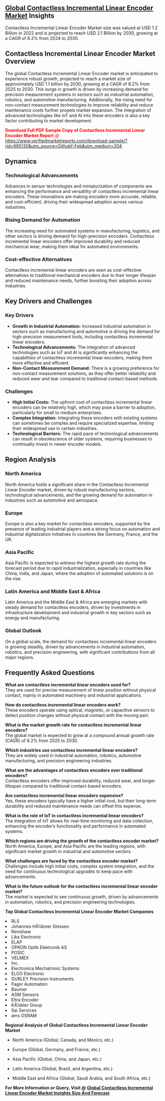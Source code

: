 <h2><a href="https://www.verifiedmarketreports.com/download-sample/?rid=695130&amp;utm_source=Githubf&amp;utm_medium=204" target="_blank">Global Contactless Incremental Linear Encoder Market</a> Insights</h2><p>Contactless Incremental Linear Encoder Market size was valued at USD 1.2 Billion in 2022 and is projected to reach USD 2.1 Billion by 2030, growing at a CAGR of 8.2% from 2024 to 2030.</p><p> <h2>Contactless Incremental Linear Encoder Market Overview</h2> <p>The global Contactless Incremental Linear Encoder market is anticipated to experience robust growth, projected to reach a market size of approximately USD 1.1 billion by 2030, growing at a CAGR of 8.2% from 2025 to 2030. This surge in growth is driven by increasing demand for precision measurement systems in sectors such as industrial automation, robotics, and automotive manufacturing. Additionally, the rising need for non-contact measurement technologies to improve reliability and reduce maintenance costs further propels market expansion. The integration of advanced technologies like IoT and AI into these encoders is also a key factor contributing to market development.</p> <p><p><span class=""><span style="color: #ff0000;"><strong>Download Full PDF Sample Copy of Contactless Incremental Linear Encoder Market Report</strong> @ </span><a href="https://www.verifiedmarketreports.com/download-sample/?rid=695130&amp;utm_source=Githubf-Feb&amp;utm_medium=204" target="_blank">https://www.verifiedmarketreports.com/download-sample/?rid=695130&amp;utm_source=Githubf-Feb&amp;utm_medium=204</a></span></p></p> <h2>Dynamics</h2> <h3>Technological Advancements</h3> <p>Advances in sensor technologies and miniaturization of components are enhancing the performance and versatility of contactless incremental linear encoders. These innovations are making encoders more accurate, reliable, and cost-efficient, driving their widespread adoption across various industries.</p> <h3>Rising Demand for Automation</h3> <p>The increasing need for automated systems in manufacturing, logistics, and other sectors is driving demand for high-precision encoders. Contactless incremental linear encoders offer improved durability and reduced mechanical wear, making them ideal for automated environments.</p> <h3>Cost-effective Alternatives</h3> <p>Contactless incremental linear encoders are seen as cost-effective alternatives to traditional mechanical encoders due to their longer lifespan and reduced maintenance needs, further boosting their adoption across industries.</p> <h2>Key Drivers and Challenges</h2> <h3>Key Drivers</h3> <ul> <li><strong>Growth in Industrial Automation:</strong> Increased industrial automation in sectors such as manufacturing and automotive is driving the demand for high-precision measurement tools, including contactless incremental linear encoders.</li> <li><strong>Technological Advancements:</strong> The integration of advanced technologies such as IoT and AI is significantly enhancing the capabilities of contactless incremental linear encoders, making them more effective and efficient.</li> <li><strong>Non-Contact Measurement Demand:</strong> There is a growing preference for non-contact measurement solutions, as they offer better reliability and reduced wear and tear compared to traditional contact-based methods.</li> </ul> <h3>Challenges</h3> <ul> <li><strong>High Initial Costs:</strong> The upfront cost of contactless incremental linear encoders can be relatively high, which may pose a barrier to adoption, particularly for small to medium enterprises.</li> <li><strong>Complex Integration:</strong> Integrating these encoders with existing systems can sometimes be complex and require specialized expertise, limiting their widespread use in certain industries.</li> <li><strong>Technological Barriers:</strong> The rapid pace of technological advancements can result in obsolescence of older systems, requiring businesses to continually invest in newer encoder models.</li> </ul> <h2>Region Analysis</h2> <h3>North America</h3> <p>North America holds a significant share in the Contactless Incremental Linear Encoder market, driven by robust manufacturing sectors, technological advancements, and the growing demand for automation in industries such as automotive and aerospace.</p> <h3>Europe</h3> <p>Europe is also a key market for contactless encoders, supported by the presence of leading industrial players and a strong focus on automation and industrial digitalization initiatives in countries like Germany, France, and the UK.</p> <h3>Asia Pacific</h3> <p>Asia Pacific is expected to witness the highest growth rate during the forecast period due to rapid industrialization, especially in countries like China, India, and Japan, where the adoption of automated solutions is on the rise.</p> <h3>Latin America and Middle East & Africa</h3> <p>Latin America and the Middle East & Africa are emerging markets with steady demand for contactless encoders, driven by investments in infrastructure development and industrial growth in key sectors such as energy and manufacturing.</p> <h3>Global Outlook</h3> <p>On a global scale, the demand for contactless incremental linear encoders is growing steadily, driven by advancements in industrial automation, robotics, and precision engineering, with significant contributions from all major regions.</p> <h2>Frequently Asked Questions</h2> <p><strong>What are contactless incremental linear encoders used for?</strong><br>They are used for precise measurement of linear position without physical contact, mainly in automated machinery and industrial applications.</p> <p><strong>How do contactless incremental linear encoders work?</strong><br>These encoders operate using optical, magnetic, or capacitive sensors to detect position changes without physical contact with the moving part.</p> <p><strong>What is the market growth rate for contactless incremental linear encoders?</strong><br>The global market is expected to grow at a compound annual growth rate (CAGR) of 8.2% from 2025 to 2030.</p> <p><strong>Which industries use contactless incremental linear encoders?</strong><br>They are widely used in industrial automation, robotics, automotive manufacturing, and precision engineering industries.</p> <p><strong>What are the advantages of contactless encoders over traditional encoders?</strong><br>Contactless encoders offer improved durability, reduced wear, and longer lifespan compared to traditional contact-based encoders.</p> <p><strong>Are contactless incremental linear encoders expensive?</strong><br>Yes, these encoders typically have a higher initial cost, but their long-term durability and reduced maintenance needs can offset this expense.</p> <p><strong>What is the role of IoT in contactless incremental linear encoders?</strong><br>The integration of IoT allows for real-time monitoring and data collection, enhancing the encoder’s functionality and performance in automated systems.</p> <p><strong>Which regions are driving the growth of the contactless encoder market?</strong><br>North America, Europe, and Asia Pacific are the leading regions, with significant market growth in industrial and automotive sectors.</p> <p><strong>What challenges are faced by the contactless encoder market?</strong><br>Challenges include high initial costs, complex system integration, and the need for continuous technological upgrades to keep pace with advancements.</p> <p><strong>What is the future outlook for the contactless incremental linear encoder market?</strong><br>The market is expected to see continuous growth, driven by advancements in automation, robotics, and precision engineering technologies.</p> </p><p><strong>Top Global Contactless Incremental Linear Encoder Market Companies</strong></p><div data-test-id=""><p><li>RLS</li><li> Johannes HÃ¼bner Giessen</li><li> Renishaw</li><li> Lika Electronic</li><li> ELAP</li><li> OPKON Optik Elektronik AS</li><li> POSIC</li><li> VELMEX</li><li> Inc.</li><li> Electronica Mechatronic Systems</li><li> ELGO Electronic</li><li> GURLEY Precision Instruments</li><li> Fagor Automation</li><li> Baumer</li><li> ASM Sensors</li><li> Eltra Encoder</li><li> KÃ¼bler Group</li><li> Sai Services</li><li> ams OSRAM</li></p><div><strong>Regional Analysis of&nbsp;Global Contactless Incremental Linear Encoder Market</strong></div><ul><li dir="ltr"><p dir="ltr">North America&nbsp;(Global, Canada, and Mexico, etc.)</p></li><li dir="ltr"><p dir="ltr">Europe (Global, Germany, and France, etc.)</p></li><li dir="ltr"><p dir="ltr">Asia Pacific&nbsp;(Global, China, and Japan, etc.)</p></li><li dir="ltr"><p dir="ltr">Latin America&nbsp;(Global, Brazil, and Argentina, etc.)</p></li><li dir="ltr">Middle East and Africa&nbsp;(Global, Saudi Arabia, and South Africa, etc.)</li></ul><p><strong>For More Information or Query, Visit @&nbsp;</strong><strong><a href="https://www.verifiedmarketreports.com/product/contactless-incremental-linear-encoder-market/?utm_source=Githubf&amp;utm_medium=204" target="_blank">Global Contactless Incremental Linear Encoder Market Insights Size And Forecast</a></strong></p></div>
